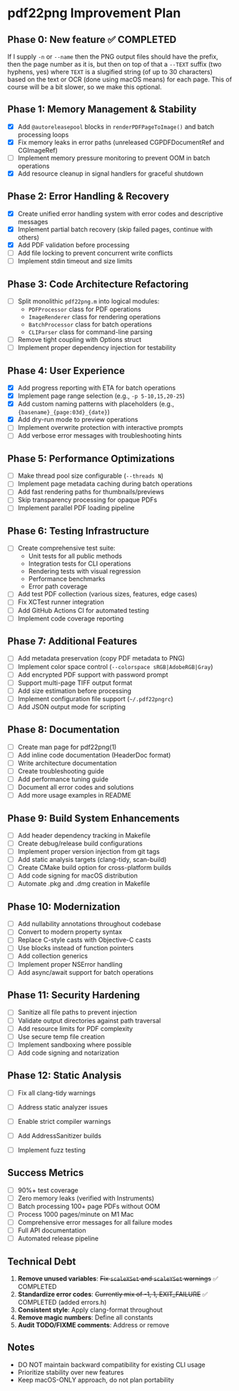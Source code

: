 # pdf22png Improvement Plan

## Phase 0: New feature ✅ COMPLETED

If I supply `-n` or `--name` then the PNG output files should have the prefix, then the page number as it is, but then on top of that a `--TEXT` suffix (two hyphens, yes) where `TEXT` is a slugified string (of up to 30 characters) based on the text or OCR (done using macOS means) for each page. This of course will be a bit slower, so we make this optional.

## Phase 1: Memory Management & Stability

-   [x] Add `@autoreleasepool` blocks in `renderPDFPageToImage()` and batch processing loops
-   [x] Fix memory leaks in error paths (unreleased CGPDFDocumentRef and CGImageRef)
-   [ ] Implement memory pressure monitoring to prevent OOM in batch operations
-   [x] Add resource cleanup in signal handlers for graceful shutdown

## Phase 2: Error Handling & Recovery

-   [x] Create unified error handling system with error codes and descriptive messages
-   [x] Implement partial batch recovery (skip failed pages, continue with others)
-   [x] Add PDF validation before processing
-   [ ] Add file locking to prevent concurrent write conflicts
-   [ ] Implement stdin timeout and size limits

## Phase 3: Code Architecture Refactoring

-   [ ] Split monolithic `pdf22png.m` into logical modules:
    -   `PDFProcessor` class for PDF operations
    -   `ImageRenderer` class for rendering operations
    -   `BatchProcessor` class for batch operations
    -   `CLIParser` class for command-line parsing
-   [ ] Remove tight coupling with Options struct
-   [ ] Implement proper dependency injection for testability

## Phase 4: User Experience

-   [x] Add progress reporting with ETA for batch operations
-   [x] Implement page range selection (e.g., `-p 5-10,15,20-25`)
-   [x] Add custom naming patterns with placeholders (e.g., `{basename}_{page:03d}_{date}`)
-   [x] Add dry-run mode to preview operations
-   [ ] Implement overwrite protection with interactive prompts
-   [ ] Add verbose error messages with troubleshooting hints

## Phase 5: Performance Optimizations

-   [ ] Make thread pool size configurable (`--threads N`)
-   [ ] Implement page metadata caching during batch operations
-   [ ] Add fast rendering paths for thumbnails/previews
-   [ ] Skip transparency processing for opaque PDFs
-   [ ] Implement parallel PDF loading pipeline

## Phase 6: Testing Infrastructure

-   [ ] Create comprehensive test suite:
    -   Unit tests for all public methods
    -   Integration tests for CLI operations
    -   Rendering tests with visual regression
    -   Performance benchmarks
    -   Error path coverage
-   [ ] Add test PDF collection (various sizes, features, edge cases)
-   [ ] Fix XCTest runner integration
-   [ ] Add GitHub Actions CI for automated testing
-   [ ] Implement code coverage reporting

## Phase 7: Additional Features

-   [ ] Add metadata preservation (copy PDF metadata to PNG)
-   [ ] Implement color space control (`--colorspace sRGB|AdobeRGB|Gray`)
-   [ ] Add encrypted PDF support with password prompt
-   [ ] Support multi-page TIFF output format
-   [ ] Add size estimation before processing
-   [ ] Implement configuration file support (`~/.pdf22pngrc`)
-   [ ] Add JSON output mode for scripting

## Phase 8: Documentation

-   [ ] Create man page for pdf22png(1)
-   [ ] Add inline code documentation (HeaderDoc format)
-   [ ] Write architecture documentation
-   [ ] Create troubleshooting guide
-   [ ] Add performance tuning guide
-   [ ] Document all error codes and solutions
-   [ ] Add more usage examples in README

## Phase 9: Build System Enhancements

-   [ ] Add header dependency tracking in Makefile
-   [ ] Create debug/release build configurations
-   [ ] Implement proper version injection from git tags
-   [ ] Add static analysis targets (clang-tidy, scan-build)
-   [ ] Create CMake build option for cross-platform builds
-   [ ] Add code signing for macOS distribution
-   [ ] Automate .pkg and .dmg creation in Makefile

## Phase 10: Modernization

-   [ ] Add nullability annotations throughout codebase
-   [ ] Convert to modern property syntax
-   [ ] Replace C-style casts with Objective-C casts
-   [ ] Use blocks instead of function pointers
-   [ ] Add collection generics
-   [ ] Implement proper NSError handling
-   [ ] Add async/await support for batch operations

## Phase 11: Security Hardening

-   [ ] Sanitize all file paths to prevent injection
-   [ ] Validate output directories against path traversal
-   [ ] Add resource limits for PDF complexity
-   [ ] Use secure temp file creation
-   [ ] Implement sandboxing where possible
-   [ ] Add code signing and notarization

## Phase 12: Static Analysis

-   [ ] Fix all clang-tidy warnings
-   [ ] Address static analyzer issues
-   [ ] Enable strict compiler warnings
-   [ ] Add AddressSanitizer builds
-   [ ] Implement fuzz testing


## Success Metrics

-   [ ] 90%+ test coverage
-   [ ] Zero memory leaks (verified with Instruments)
-   [ ] Batch processing 100+ page PDFs without OOM
-   [ ] Process 1000 pages/minute on M1 Mac
-   [ ] Comprehensive error messages for all failure modes
-   [ ] Full API documentation
-   [ ] Automated release pipeline

## Technical Debt

1. **Remove unused variables**: ~~Fix `scaleXSet` and `scaleYSet` warnings~~ ✅ COMPLETED
2. **Standardize error codes**: ~~Currently mix of -1, 1, EXIT_FAILURE~~ ✅ COMPLETED (added errors.h)
3. **Consistent style**: Apply clang-format throughout
4. **Remove magic numbers**: Define all constants
5. **Audit TODO/FIXME comments**: Address or remove

## Notes

-   DO NOT maintain backward compatibility for existing CLI usage
-   Prioritize stability over new features
-   Keep macOS-ONLY approach, do not plan portability

